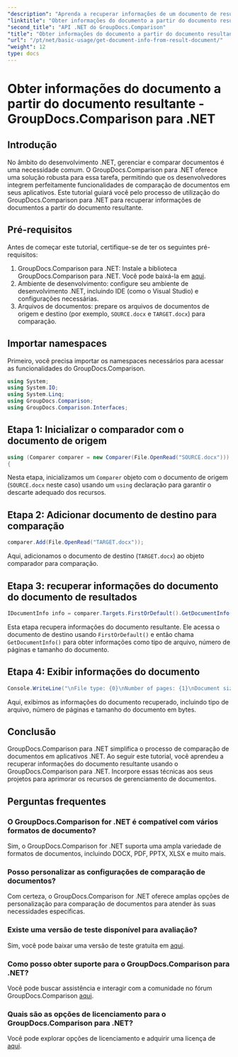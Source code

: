 ```yaml
---
"description": "Aprenda a recuperar informações de um documento de resultado usando o GroupDocs.Comparison para .NET. Passos fáceis explicados para desenvolvedores .NET."
"linktitle": "Obter informações do documento a partir do documento resultante - GroupDocs.Comparison para .NET"
"second_title": "API .NET do GroupDocs.Comparison"
"title": "Obter informações do documento a partir do documento resultante - GroupDocs.Comparison para .NET"
"url": "/pt/net/basic-usage/get-document-info-from-result-document/"
"weight": 12
type: docs
---
```

# Obter informações do documento a partir do documento resultante - GroupDocs.Comparison para .NET

## Introdução
No âmbito do desenvolvimento .NET, gerenciar e comparar documentos é uma necessidade comum. O GroupDocs.Comparison para .NET oferece uma solução robusta para essa tarefa, permitindo que os desenvolvedores integrem perfeitamente funcionalidades de comparação de documentos em seus aplicativos. Este tutorial guiará você pelo processo de utilização do GroupDocs.Comparison para .NET para recuperar informações de documentos a partir do documento resultante. 
## Pré-requisitos
Antes de começar este tutorial, certifique-se de ter os seguintes pré-requisitos:
1. GroupDocs.Comparison para .NET: Instale a biblioteca GroupDocs.Comparison para .NET. Você pode baixá-la em [aqui](https://releases.groupdocs.com/comparison/net/).
2. Ambiente de desenvolvimento: configure seu ambiente de desenvolvimento .NET, incluindo IDE (como o Visual Studio) e configurações necessárias.
3. Arquivos de documentos: prepare os arquivos de documentos de origem e destino (por exemplo, `SOURCE.docx` e `TARGET.docx`) para comparação.

## Importar namespaces
Primeiro, você precisa importar os namespaces necessários para acessar as funcionalidades do GroupDocs.Comparison.

```csharp
using System;
using System.IO;
using System.Linq;
using GroupDocs.Comparison;
using GroupDocs.Comparison.Interfaces;
```

## Etapa 1: Inicializar o comparador com o documento de origem
```csharp
using (Comparer comparer = new Comparer(File.OpenRead("SOURCE.docx")))
{
```
Nesta etapa, inicializamos um `Comparer` objeto com o documento de origem (`SOURCE.docx` neste caso) usando um `using` declaração para garantir o descarte adequado dos recursos.
## Etapa 2: Adicionar documento de destino para comparação
```csharp
comparer.Add(File.OpenRead("TARGET.docx"));
```
Aqui, adicionamos o documento de destino (`TARGET.docx`) ao objeto comparador para comparação.
## Etapa 3: recuperar informações do documento do documento de resultados
```csharp
IDocumentInfo info = comparer.Targets.FirstOrDefault().GetDocumentInfo();
```
Esta etapa recupera informações do documento resultante. Ele acessa o documento de destino usando `FirstOrDefault()` e então chama `GetDocumentInfo()` para obter informações como tipo de arquivo, número de páginas e tamanho do documento.
## Etapa 4: Exibir informações do documento
```csharp
Console.WriteLine("\nFile type: {0}\nNumber of pages: {1}\nDocument size: {2} bytes", info.FileType, info.PageCount, info.Size);
```
Aqui, exibimos as informações do documento recuperado, incluindo tipo de arquivo, número de páginas e tamanho do documento em bytes.

## Conclusão
GroupDocs.Comparison para .NET simplifica o processo de comparação de documentos em aplicativos .NET. Ao seguir este tutorial, você aprendeu a recuperar informações do documento resultante usando o GroupDocs.Comparison para .NET. Incorpore essas técnicas aos seus projetos para aprimorar os recursos de gerenciamento de documentos.
## Perguntas frequentes
### O GroupDocs.Comparison for .NET é compatível com vários formatos de documento?
Sim, o GroupDocs.Comparison for .NET suporta uma ampla variedade de formatos de documentos, incluindo DOCX, PDF, PPTX, XLSX e muito mais.
### Posso personalizar as configurações de comparação de documentos?
Com certeza, o GroupDocs.Comparison for .NET oferece amplas opções de personalização para comparação de documentos para atender às suas necessidades específicas.
### Existe uma versão de teste disponível para avaliação?
Sim, você pode baixar uma versão de teste gratuita em [aqui](https://releases.groupdocs.com/).
### Como posso obter suporte para o GroupDocs.Comparison para .NET?
Você pode buscar assistência e interagir com a comunidade no fórum GroupDocs.Comparison [aqui](https://forum.groupdocs.com/c/comparison/12).
### Quais são as opções de licenciamento para o GroupDocs.Comparison para .NET?
Você pode explorar opções de licenciamento e adquirir uma licença de [aqui](https://purchase.groupdocs.com/buy).